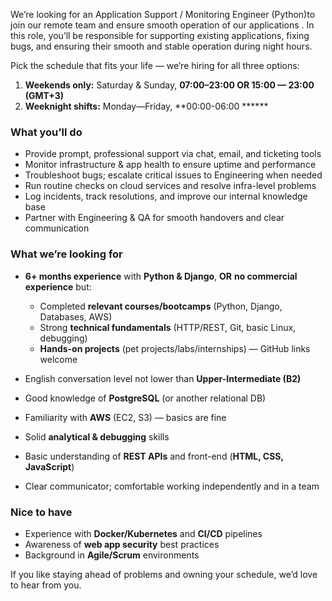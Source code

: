 We’re looking for an Application Support / Monitoring Engineer (Python)to join
our remote team and ensure smooth operation of our applications . In this
role, you’ll be responsible for supporting existing applications, fixing bugs,
and ensuring their smooth and stable operation during night hours.

Pick the schedule that fits your life — we’re hiring for all three options:

  1. **Weekends only:** Saturday & Sunday, **07:00–23:00 OR 15:00 — 23:00 (GMT+3)**
  2. **Weeknight shifts:** Monday—Friday, **00:00-06:00 ******

### What you’ll do

  * Provide prompt, professional support via chat, email, and ticketing tools
  * Monitor infrastructure & app health to ensure uptime and performance
  * Troubleshoot bugs; escalate critical issues to Engineering when needed
  * Run routine checks on cloud services and resolve infra-level problems
  * Log incidents, track resolutions, and improve our internal knowledge base
  * Partner with Engineering & QA for smooth handovers and clear communication

### What we’re looking for

  * **6+ months experience** with **Python & Django**, **OR** **no commercial experience** but:  

    * Completed **relevant courses/bootcamps** (Python, Django, Databases, AWS)
    * Strong **technical fundamentals** (HTTP/REST, Git, basic Linux, debugging)
    * **Hands-on projects** (pet projects/labs/internships) — GitHub links welcome
  * English conversation level not lower than **Upper-Intermediate (B2)**
  * Good knowledge of **PostgreSQL** (or another relational DB)
  * Familiarity with **AWS** (EC2, S3) — basics are fine
  * Solid **analytical & debugging** skills
  * Basic understanding of **REST APIs** and front-end (**HTML, CSS, JavaScript**)
  * Clear communicator; comfortable working independently and in a team

### Nice to have

  * Experience with **Docker/Kubernetes** and **CI/CD** pipelines
  * Awareness of **web app security** best practices
  * Background in **Agile/Scrum** environments

If you like staying ahead of problems and owning your schedule, we’d love to
hear from you.